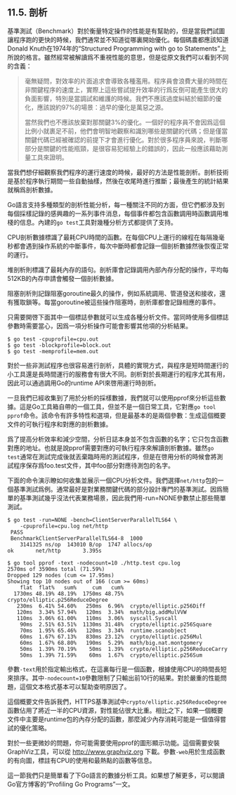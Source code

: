 ## 11.5. 剖析

基準測試（Benchmark）對於衡量特定操作的性能是有幫助的，但是當我們試圖讓程序跑的更快的時候，我們通常並不知道從哪裏開始優化。每個碼農都應該知道Donald Knuth在1974年的“Structured Programming with go to Statements”上所說的格言。雖然經常被解讀爲不重視性能的意思，但是從原文我們可以看到不同的含義：

> 毫無疑問，對效率的片面追求會導致各種濫用。程序員會浪費大量的時間在非關鍵程序的速度上，實際上這些嘗試提升效率的行爲反倒可能產生很大的負面影響，特別是當調試和維護的時候。我們不應該過度糾結於細節的優化，應該說約97%的場景：過早的優化是萬惡之源。
>
> 當然我們也不應該放棄對那關鍵3%的優化。一個好的程序員不會因爲這個比例小就裹足不前，他們會明智地觀察和識別哪些是關鍵的代碼；但是僅當關鍵代碼已經被確認的前提下才會進行優化。對於很多程序員來說，判斷哪部分是關鍵的性能瓶頸，是很容易犯經驗上的錯誤的，因此一般應該藉助測量工具來證明。

當我們想仔細觀察我們程序的運行速度的時候，最好的方法是性能剖析。剖析技術是基於程序執行期間一些自動抽樣，然後在收尾時進行推斷；最後產生的統計結果就稱爲剖析數據。

Go語言支持多種類型的剖析性能分析，每一種關注不同的方面，但它們都涉及到每個採樣記錄的感興趣的一系列事件消息，每個事件都包含函數調用時函數調用堆棧的信息。內建的`go test`工具對幾種分析方式都提供了支持。

CPU剖析數據標識了最耗CPU時間的函數。在每個CPU上運行的線程在每隔幾毫秒都會遇到操作系統的中斷事件，每次中斷時都會記錄一個剖析數據然後恢復正常的運行。

堆剖析則標識了最耗內存的語句。剖析庫會記錄調用內部內存分配的操作，平均每512KB的內存申請會觸發一個剖析數據。

阻塞剖析則記錄阻塞goroutine最久的操作，例如系統調用、管道發送和接收，還有獲取鎖等。每當goroutine被這些操作阻塞時，剖析庫都會記錄相應的事件。

只需要開啓下面其中一個標誌參數就可以生成各種分析文件。當同時使用多個標誌參數時需要當心，因爲一項分析操作可能會影響其他項的分析結果。

```
$ go test -cpuprofile=cpu.out
$ go test -blockprofile=block.out
$ go test -memprofile=mem.out
```

對於一些非測試程序也很容易進行剖析，具體的實現方式，與程序是短時間運行的小工具還是長時間運行的服務會有很大不同。剖析對於長期運行的程序尤其有用，因此可以通過調用Go的runtime API來啓用運行時剖析。

一旦我們已經收集到了用於分析的採樣數據，我們就可以使用pprof來分析這些數據。這是Go工具箱自帶的一個工具，但並不是一個日常工具，它對應`go tool pprof`命令。該命令有許多特性和選項，但是最基本的是兩個參數：生成這個概要文件的可執行程序和對應的剖析數據。

爲了提高分析效率和減少空間，分析日誌本身並不包含函數的名字；它只包含函數對應的地址。也就是說pprof需要對應的可執行程序來解讀剖析數據。雖然`go test`通常在測試完成後就丟棄臨時用的測試程序，但是在啓用分析的時候會將測試程序保存爲foo.test文件，其中foo部分對應待測包的名字。

下面的命令演示瞭如何收集並展示一個CPU分析文件。我們選擇`net/http`包的一個基準測試爲例。通常最好是對業務關鍵代碼的部分設計專門的基準測試。因爲簡單的基準測試幾乎沒法代表業務場景，因此我們用-run=NONE參數禁止那些簡單測試。

```
$ go test -run=NONE -bench=ClientServerParallelTLS64 \
    -cpuprofile=cpu.log net/http
 PASS
 BenchmarkClientServerParallelTLS64-8  1000
    3141325 ns/op  143010 B/op  1747 allocs/op
ok       net/http       3.395s

$ go tool pprof -text -nodecount=10 ./http.test cpu.log
2570ms of 3590ms total (71.59%)
Dropped 129 nodes (cum <= 17.95ms)
Showing top 10 nodes out of 166 (cum >= 60ms)
    flat  flat%   sum%     cum   cum%
  1730ms 48.19% 48.19%  1750ms 48.75%  crypto/elliptic.p256ReduceDegree
   230ms  6.41% 54.60%   250ms  6.96%  crypto/elliptic.p256Diff
   120ms  3.34% 57.94%   120ms  3.34%  math/big.addMulVVW
   110ms  3.06% 61.00%   110ms  3.06%  syscall.Syscall
    90ms  2.51% 63.51%  1130ms 31.48%  crypto/elliptic.p256Square
    70ms  1.95% 65.46%   120ms  3.34%  runtime.scanobject
    60ms  1.67% 67.13%   830ms 23.12%  crypto/elliptic.p256Mul
    60ms  1.67% 68.80%   190ms  5.29%  math/big.nat.montgomery
    50ms  1.39% 70.19%    50ms  1.39%  crypto/elliptic.p256ReduceCarry
    50ms  1.39% 71.59%    60ms  1.67%  crypto/elliptic.p256Sum
```

參數`-text`用於指定輸出格式，在這裏每行是一個函數，根據使用CPU的時間長短來排序。其中`-nodecount=10`參數限制了只輸出前10行的結果。對於嚴重的性能問題，這個文本格式基本可以幫助查明原因了。

這個概要文件告訴我們，HTTPS基準測試中`crypto/elliptic.p256ReduceDegree`函數佔用了將近一半的CPU資源，對性能佔很大比重。相比之下，如果一個概要文件中主要是runtime包的內存分配的函數，那麼減少內存消耗可能是一個值得嘗試的優化策略。

對於一些更微妙的問題，你可能需要使用pprof的圖形顯示功能。這個需要安裝GraphViz工具，可以從 http://www.graphviz.org 下載。參數`-web`用於生成函數的有向圖，標註有CPU的使用和最熱點的函數等信息。

這一節我們只是簡單看了下Go語言的數據分析工具。如果想了解更多，可以閱讀Go官方博客的“Profiling Go Programs”一文。
